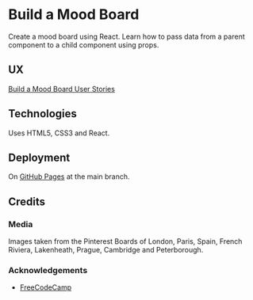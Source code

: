 # Build a Mood Board

Create a mood board using React.  Learn how to pass data from a parent component to a child component using props.

## UX

[Build a Mood Board User Stories](https://www.freecodecamp.org/learn/full-stack-developer/lab-mood-board/build-a-mood-board)

## Technologies

Uses HTML5, CSS3 and React.

## Deployment

On [GitHub Pages](https://derektypist.github.io/build-a-mood-board) at the main branch.

## Credits

### Media

Images taken from the Pinterest Boards of London, Paris, Spain, French Riviera, Lakenheath, Prague, Cambridge and Peterborough.

### Acknowledgements

- [FreeCodeCamp](https://www.freecodecamp.org)
